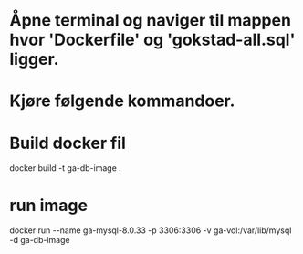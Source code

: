 # Åpne terminal og naviger til mappen hvor 'Dockerfile' og 'gokstad-all.sql' ligger.
# Kjøre følgende kommandoer.

# Build docker fil
docker build -t ga-db-image .

# run image
docker run --name ga-mysql-8.0.33 -p 3306:3306 -v ga-vol:/var/lib/mysql -d ga-db-image